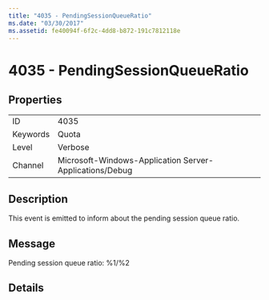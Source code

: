 ```yaml
---
title: "4035 - PendingSessionQueueRatio"
ms.date: "03/30/2017"
ms.assetid: fe40094f-6f2c-4dd8-b872-191c7812118e
---
```

# 4035 - PendingSessionQueueRatio
## Properties  


|||  
|-|-|  
|ID|4035|  
|Keywords|Quota|  
|Level|Verbose|  
|Channel|Microsoft-Windows-Application Server-Applications/Debug|  

## Description  
 This event is emitted to inform about the pending session queue ratio.  

## Message  
 Pending session queue ratio: %1/%2  

## Details
